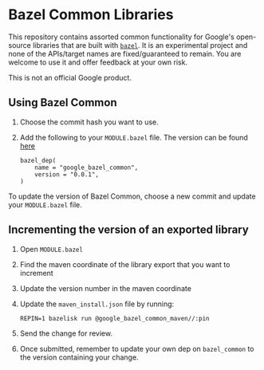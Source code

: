 # Bazel Common Libraries

This repository contains assorted common functionality for Google's open-source
libraries that are built with [`bazel`]. It is an experimental project and none
of the APIs/target names are fixed/guaranteed to remain. You are welcome to use
it and offer feedback at your own risk.

This is not an official Google product.

[`bazel`]: https://bazel.build

## Using Bazel Common

1.  Choose the commit hash you want to use.

2.  Add the following to your `MODULE.bazel` file. The version can be found
[here](https://registry.bazel.build/modules/google_bazel_common)

    ```bzl
    bazel_dep(
        name = "google_bazel_common",
        version = "0.0.1",
    )
    ```

To update the version of Bazel Common, choose a new commit and update your
`MODULE.bazel` file.

## Incrementing the version of an exported library

1.  Open `MODULE.bazel`

2.  Find the maven coordinate of the library export that you want to increment

3.  Update the version number in the maven coordinate

4.  Update the `maven_install.json` file by running:

    ```shell
    REPIN=1 bazelisk run @google_bazel_common_maven//:pin
    ```

5.  Send the change for review.

6.  Once submitted, remember to update your own dep on `bazel_common` to the
    version containing your change.
